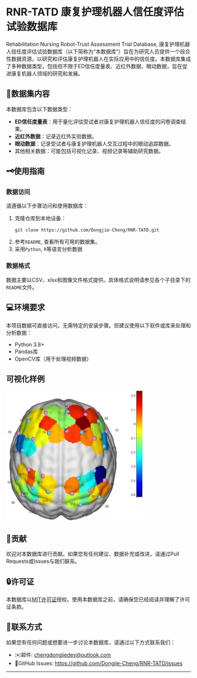 # RNR-TATD 康复护理机器人信任度评估试验数据库

Rehabilitation Nursing Robot-Trust Assessment Trial Database, 康复护理机器人信任度评估试验数据库（以下简称为“本数据库”）旨在为研究人员提供一个综合性数据资源，以研究和评估康复护理机器人在实际应用中的信任度。本数据库集成了多种数据类型，包括但不限于ED信任度量表、近红外数据、眼动数据，旨在促进康复机器人领域的研究和发展。

## 🚩数据集内容

本数据库包含以下数据类型：

- **ED信任度量表**：用于量化评估受试者对康复护理机器人信任度的问卷调查结果。
- **近红外数据**：记录近红外实验数据。
- **眼动数据**：记录受试者与康复护理机器人交互过程中的眼动追踪数据。
- 其他相关数据：可能包括可视化记录、视频记录等辅助研究数据。

## 🗝️使用指南

### 数据访问

请遵循以下步骤访问和使用数据库：

1. 克隆仓库到本地设备：
    ```
    git clone https://github.com/Dongjie-Cheng/RNR-TATD.git
    ```
2. 参考`README`, 查看所有可用的数据集。
3. 采用`Python`, `R`等语言分析数据

### 数据格式

数据主要以CSV、xlsx和图像文件格式提供。具体格式说明请参见各个子目录下的`README`文件。

## 💻环境要求

本项目数据可直接访问，无需特定的安装步骤。但建议使用以下软件或库来处理和分析数据：

- Python 3.8+
- Pandas库
- OpenCV库（用于处理视频数据）

## 可视化样例
![HBO浓度图](./example/1.jpg)

## 🧡贡献

欢迎对本数据库进行贡献。如果您有任何建议、数据补充或改进，请通过Pull Requests或Issues与我们联系。

## 🔒许可证

本数据库以[MIT许可证](LICENSE)授权。使用本数据库之前，请确保您已经阅读并理解了许可证条款。

## 🤗联系方式

如果您有任何问题或想要进一步讨论本数据库，请通过以下方式联系我们：

- ✉️邮件: chengdongjiedev@outlook.com
- 🔗GitHub Issues: https://github.com/Dongjie-Cheng/RNR-TATD/issues

---
